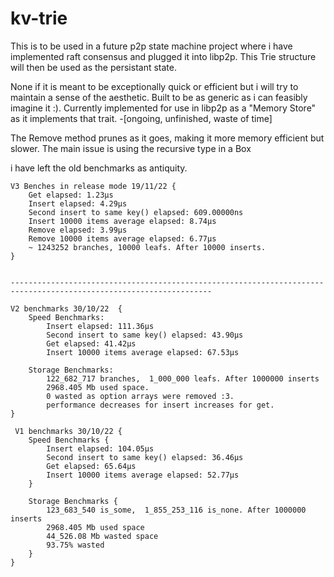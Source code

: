# kv-trie

This is to be used in a future p2p state machine project where i have implemented raft consensus and plugged it into libp2p. This Trie structure will then be used as the persistant state.

None if it is meant to be exceptionally quick or efficient but i will try to maintain a sense of the aesthetic.
Built to be as generic as i can feasibly imagine it :).
Currently implemented for use in libp2p as a "Memory Store" as it implements that trait. -[ongoing, unfinished, waste of time]

The Remove method prunes as it goes, making it more memory efficient but slower.
The main issue is using the recursive type in a Box

i have left the old benchmarks as antiquity.
```
V3 Benches in release mode 19/11/22 {
    Get elapsed: 1.23µs
    Insert elapsed: 4.29µs
    Second insert to same key() elapsed: 609.00000ns
    Insert 10000 items average elapsed: 8.74µs
    Remove elapsed: 3.99µs
    Remove 10000 items average elapsed: 6.77µs
    ~ 1243252 branches, 10000 leafs. After 10000 inserts.
}


-------------------------------------------------------------------------------------------------------------------

V2 benchmarks 30/10/22  {
    Speed Benchmarks:
        Insert elapsed: 111.36µs
        Second insert to same key() elapsed: 43.90µs
        Get elapsed: 41.42µs
        Insert 10000 items average elapsed: 67.53µs

    Storage Benchmarks:
        122_682_717 branches,  1_000_000 leafs. After 1000000 inserts
        2968.405 Mb used space.
        0 wasted as option arrays were removed :3.
        performance decreases for insert increases for get.
}

 V1 benchmarks 30/10/22 { 
    Speed Benchmarks {
        Insert elapsed: 104.05µs
        Second insert to same key() elapsed: 36.46µs
        Get elapsed: 65.64µs
        Insert 10000 items average elapsed: 52.77µs
    }
    
    Storage Benchmarks {
        123_683_540 is_some,  1_855_253_116 is_none. After 1000000 inserts
        2968.405 Mb used space
        44_526.08 Mb wasted space
        93.75% wasted 
    }
}
